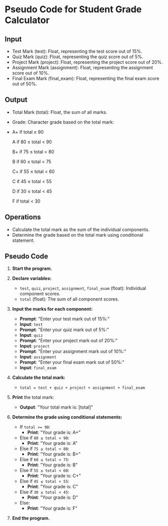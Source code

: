 
# Pseudo Code for Student Grade Calculator
## Input
- Test Mark (test): Float, representing the test score out of 15%.
- Quiz Mark (quiz): Float, representing the quiz score out of 5%.
- Project Mark (project): Float, representing the project score out of 20%.
- Assignment Mark (assignment): Float, representing the assignment score out of 10%.
- Final Exam Mark (final_exam): Float, representing the final exam score out of 50%.
## Output
- Total Mark (total): Float, the sum of all marks.
- Grade: Character grade based on the total mark:
- 
  A+ if total ≥ 90
  
  A if 80 ≤ total < 90
  
  B+ if 75 ≤ total < 80
  
  B if 60 ≤ total < 75
  
  C+ if 55 ≤ total < 60
  
  C if 45 ≤ total < 55
  
  D if 30 ≤ total < 45
  
  F if total < 30
  
## Operations
- Calculate the total mark as the sum of the individual components.
- Determine the grade based on the total mark using conditional statement.

## Pseudo Code
1. **Start the program.**

2. **Declare variables:**
   - `test`, `quiz`, `project`, `assignment`, `final_exam` (float): Individual component scores.
   - `total` (float): The sum of all component scores.

3. **Input the marks for each component:**
   - **Prompt**: "Enter your test mark out of 15%:"
   - **Input**: `test`
   - **Prompt**: "Enter your quiz mark out of 5%:"
   - **Input**: `quiz`
   - **Prompt**: "Enter your project mark out of 20%:"
   - **Input**: `project`
   - **Prompt**: "Enter your assignment mark out of 10%:"
   - **Input**: `assignment`
   - **Prompt**: "Enter your final exam mark out of 50%:"
   - **Input**: `final_exam`

4. **Calculate the total mark:**
   - `total = test + quiz + project + assignment + final_exam`

5. **Print** the total mark:
   - **Output**: "Your total mark is: [total]"

6. **Determine the grade using conditional statements:**
   - If `total >= 90`:
     - **Print**: "Your grade is: A+"
   - Else if `80 ≤ total < 90`:
     - **Print**: "Your grade is: A"
   - Else if `75 ≤ total < 80`:
     - **Print**: "Your grade is: B+"
   - Else if `60 ≤ total < 75`:
     - **Print**: "Your grade is: B"
   - Else if `55 ≤ total < 60`:
     - **Print**: "Your grade is: C+"
   - Else if `45 ≤ total < 55`:
     - **Print**: "Your grade is: C"
   - Else if `30 ≤ total < 45`:
     - **Print**: "Your grade is: D"
   - Else:
     - **Print**: "Your grade is: F"

7. **End the program.**
